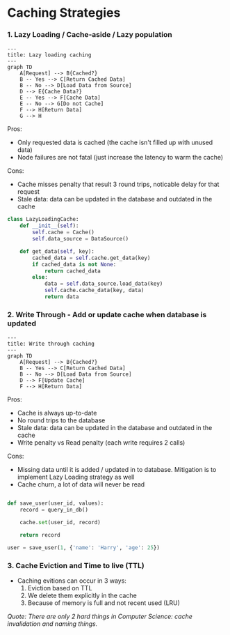 # Caching Strategies

<!-- published_date: 27 Mar, 2024 -->
<!-- description: caching strategies -->
<!-- tags: redis, caching -->

### 1. Lazy Loading / Cache-aside / Lazy population


```mermaid
---
title: Lazy loading caching
---
graph TD
    A[Request] --> B{Cached?}
    B -- Yes --> C[Return Cached Data]
    B -- No --> D[Load Data from Source]
    D --> E{Cache Data?}
    E -- Yes --> F[Cache Data]
    E -- No --> G[Do not Cache]
    F --> H[Return Data]
    G --> H
```

Pros:
- Only requested data is cached (the cache isn't filled up with unused data)
- Node failures are not fatal (just increase the latency to warm the cache)

Cons:
- Cache misses penalty that result 3 round trips, noticable delay for that request
- Stale data: data can be updated in the database and outdated in the cache


```python
class LazyLoadingCache:
    def __init__(self):
        self.cache = Cache()
        self.data_source = DataSource()

    def get_data(self, key):
        cached_data = self.cache.get_data(key)
        if cached_data is not None:
            return cached_data
        else:
            data = self.data_source.load_data(key)
            self.cache.cache_data(key, data)
            return data
```

### 2. Write Through - Add or update cache when database is updated

```mermaid
---
title: Write through caching
---
graph TD
    A[Request] --> B{Cached?}
    B -- Yes --> C[Return Cached Data]
    B -- No --> D[Load Data from Source]
    D --> F[Update Cache]
    F --> H[Return Data]
```

Pros:
- Cache is always up-to-date
- No round trips to the database
- Stale data: data can be updated in the database and outdated in the cache
- Write penalty vs Read penalty (each write requires 2 calls)

Cons:
- Missing data until it is added / updated in to database. Mitigation is to implement Lazy Loading strategy as well
- Cache churn, a lot of data will never be read


```python

def save_user(user_id, values):
    record = query_in_db()

    cache.set(user_id, record)

    return record

user = save_user(1, {'name': 'Harry', 'age': 25})
```

### 3. Cache Eviction and Time to live (TTL)

- Caching evitions can occur in 3 ways:
  1. Eviction based on TTL
  2. We delete them explicitly in the cache
  3. Because of memory is full and not recent used (LRU)

*Quote: There are only 2 hard things in Computer Science: cache invalidation and naming things.* 
